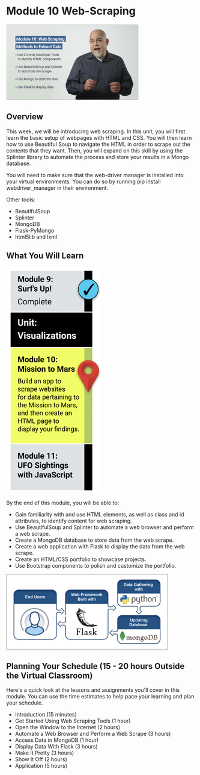# Module 10 Web-Scraping

<img src="./Images/Module_10_intro_Dr_Reed.png" alt="Module 10 Web-Scraping" height="200"/>

## Overview
This week, we will be introducing web scraping. In this unit, you will first learn the basic setup of webpages with HTML and CSS. You will then learn how to use Beautiful Soup to navigate the HTML in order to scrape out the contents that they want. Then, you will expand on this skill by using the Splinter library to automate the process and store your results in a Mongo database.

You will need to make sure that the web-driver manager is installed into your virtual environments. You can do so by running pip install webdriver_manager in their environment.

Other tools:
* BeautifulSoup
* Splinter
* MongoDB
* Flask-PyMongo
* html5lib and lxml

## What You Will Learn
<img src="./Images/Module_10_Roadmap.png" alt="Module 10 Web-Scraping" height="600"/>

By the end of this module, you will be able to: 

* Gain familiarity with and use HTML elements, as well as class and id attributes, to identify content for web scraping.
* Use BeautifulSoup and Splinter to automate a web browser and perform a web scrape.
* Create a MongoDB database to store data from the web scrape.
* Create a web application with Flask to display the data from the web scrape.
* Create an HTML/CSS portfolio to showcase projects.
* Use Bootstrap components to polish and customize the portfolio.

<img src="./Images/data-10-1-1-1-use-the-web-scraping-method-extract-into-mongo.png" alt="Tools for Web-Scraping" height="200"/>

## Planning Your Schedule (15 - 20 hours Outside the Virtual Classroom)
Here's a quick look at the lessons and assignments you'll cover in this module. You can use the time estimates to help pace your learning and plan your schedule.

* Introduction (15 minutes)
* Get Started Using Web Scraping Tools (1 hour)
* Open the Window to the Internet (2 hours)
* Automate a Web Browser and Perform a Web Scrape (3 hours)
* Access Data in MongoDB (1 hour)
* Display Data With Flask (3 hours)
* Make It Pretty (3 hours)
* Show It Off (2 hours)
* Application (5 hours)